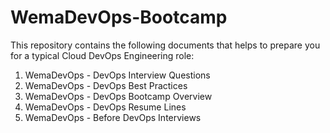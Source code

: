 # WemaDevOps-Bootcamp

This repository contains the following documents that helps to prepare you for a typical Cloud DevOps Engineering role:

1. WemaDevOps - DevOps Interview Questions
2. WemaDevOps - DevOps Best Practices
3. WemaDevOps - DevOps Bootcamp Overview
4. WemaDevOps - DevOps Resume Lines
5. WemaDevOps - Before DevOps Interviews
